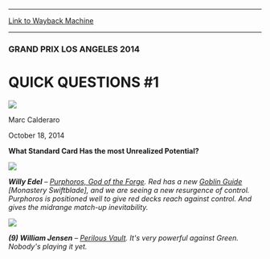 
---
[Link to Wayback Machine](https://web.archive.org/web/20141020145456/http://magic.wizards.com/en/events/coverage/gpla14/qq1)

[_metadata_:description]:- "What Standard Card Has the most Unrealized Potential?"
[_metadata_:generator]:- "Drupal 7 (http://drupal.org)"
[_metadata_:node]:- "288791"
[_metadata_:publish_date]:- "2014-10-18"
[_metadata_:source]:- "div-main"
[_metadata_:title]:- "QUICK QUESTIONS #1"
[_metadata_:wayback_capture_timestamp]:- "2014-10-20 14:54:56"
[_metadata_:wayback_raw_url]:- "https://web.archive.org/web/20141020145456id_/http://magic.wizards.com/en/events/coverage/gpla14/qq1"
[_metadata_:wayback_url]:- "http://magic.wizards.com/en/events/coverage/gpla14/qq1"
---





### GRAND PRIX LOS ANGELES 2014


QUICK QUESTIONS #1
==================



![](https://media.magic.wizards.com/styles/auth_small/public/images/person/calderaro.jpg)

Marc Calderaro




October 18, 2014
 











**What Standard Card Has the most Unrealized Potential?**






![](https://media.wizards.com/2014/events/gpla14/QH%20-%20Wily.jpg)

***Willy Edel** – [Purphoros, God of the Forge](http://gatherer.wizards.com/Pages/Card/Details.aspx?name=Purphoros%2C+God+of+the+Forge). Red has a new [Goblin Guide](http://gatherer.wizards.com/Pages/Card/Details.aspx?name=Goblin+Guide) [Monastery Swiftblade], and we are seeing a new resurgence of control. Purphoros is positioned well to give red decks reach against control. And gives the midrange match-up inevitability.* 




![](https://media.wizards.com/2014/events/gpla14/QH%20-%20Huey.jpg)

***(9) William Jensen**  – [Perilous Vault](http://gatherer.wizards.com/Pages/Card/Details.aspx?name=Perilous+Vault). It's very powerful against Green. Nobody's playing it yet.* 






  






 
 




  







